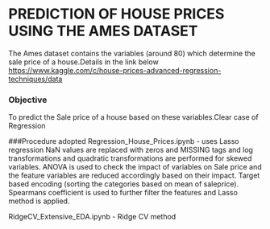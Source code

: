 # PREDICTION OF HOUSE PRICES USING THE AMES DATASET

The Ames dataset contains the variables (around 80) which determine the sale price of a house.Details in the link below
<https://www.kaggle.com/c/house-prices-advanced-regression-techniques/data>

### Objective
To predict the Sale price of a house based on these variables.Clear case of Regression

###Procedure adopted
Regression_House_Prices.ipynb - uses Lasso regression
NaN values are replaced with zeros and MISSING tags and log transformations and quadratic transformations are performed for skewed variables.
ANOVA is used to check the impact of variables on Sale price and the feature variables are reduced accordingly based on their impact.
Target based encoding (sorting the categories based on mean of saleprice).
Spearmans coefficient is used to further filter the features and Lasso method is applied.

RidgeCV_Extensive_EDA.ipynb - Ridge CV method

